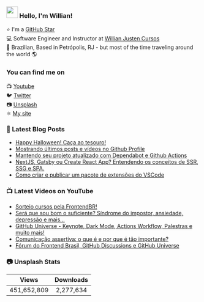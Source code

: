 ### <img src="https://media.giphy.com/media/hvRJCLFzcasrR4ia7z/giphy.gif" width="30px"> Hello, I'm Willian!

⭐ I'm a [GitHub Star](https://stars.github.com/profiles/willianjusten/) <br>
💻 Software Engineer and Instructor at [Willian Justen Cursos](https://willianjusten.com.br/cursos) <br>
🏡 Brazilian, Based in Petrópolis, RJ - but most of the time traveling around the world 🌎

### You can find me on

📺 [Youtube](https://www.youtube.com/WillianJustenCursos/?sub_confirmation=1) <br>
🐦 [Twitter](https://twitter.com/Willian_justen) <br>
📷 [Unsplash](https://unsplash.com/@willianjusten) <br>
⚛️ [My site](https://willianjusten.com.br) <br>

### 📕 Latest Blog Posts

<!-- BLOG:START -->
- [Happy Halloween! Caça ao tesouro!](https://willianjusten.com.br/happy-halloween-caca-ao-tesouro/)
- [Mostrando últimos posts e vídeos no Github Profile](https://willianjusten.com.br/mostrando-ultimos-posts-e-videos-no-github-profile/)
- [Mantendo seu projeto atualizado com Dependabot e Github Actions](https://willianjusten.com.br/mantendo-seu-projeto-atualizado-com-dependabot-e-github-actions/)
- [NextJS, Gatsby ou Create React App? Entendendo os conceitos de SSR, SSG e SPA.](https://willianjusten.com.br/nextjs-gatsby-ou-create-react-app-entendendo-os-conceitos-de-ssr-ssg-e-spa/)
- [Como criar e publicar um pacote de extensões do VSCode](https://willianjusten.com.br/como-criar-e-publicar-um-pacote-de-extensoes-do-vscode/)
<!-- BLOG:END -->

### 📺 Latest Videos on YouTube

<!-- YOUTUBE:START -->
- [Sorteio cursos pela FrontendBR!](https://www.youtube.com/watch?v=wEK5X7TpK1E)
- [Será que sou bom o suficiente? Síndrome do impostor, ansiedade, depressão e mais...](https://www.youtube.com/watch?v=2g181ibXzEM)
- [GitHub Universe - Keynote, Dark Mode, Actions Workflow, Palestras e muito mais!](https://www.youtube.com/watch?v=uYax_6Fu1Xw)
- [Comunicação assertiva: o que é e por que é tão importante?](https://www.youtube.com/watch?v=wRoE7MFvTAU)
- [Fórum do Frontend Brasil, GitHub Discussions e GitHub Universe](https://www.youtube.com/watch?v=PxbG4y15uUM)
<!-- YOUTUBE:END -->

### 📷 Unsplash Stats

<!-- UNSPLASH-STATS:START -->
| **Views**         | **Downloads**        |
|:-----------------:|:--------------------:|
|451,652,809   | 2,277,634 |
<!-- UNSPLASH-STATS:END -->
